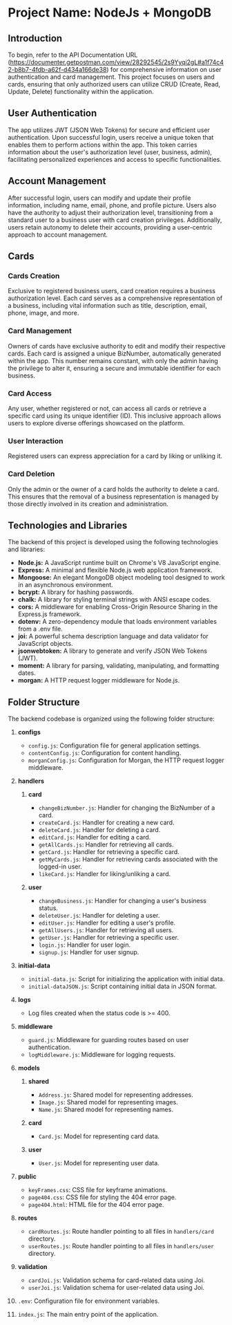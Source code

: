 # Project Name: NodeJs + MongoDB

## Introduction

To begin, refer to the API Documentation URL (https://documenter.getpostman.com/view/28292545/2s9Yyqi2gL#a1f74c42-b8b7-4fdb-a62f-d434a166de38) 
for comprehensive information on user authentication and card management. This project focuses on users and cards, ensuring that only authorized users can utilize CRUD (Create, Read, Update, Delete) functionality within the application.

## User Authentication

The app utilizes JWT (JSON Web Tokens) for secure and efficient user authentication. Upon successful login, users receive a unique token that enables them to perform actions within the app. This token carries information about the user's authorization level (user, business, admin), facilitating personalized experiences and access to specific functionalities.

## Account Management

After successful login, users can modify and update their profile information, including name, email, phone, and profile picture. Users also have the authority to adjust their authorization level, transitioning from a standard user to a business user with card creation privileges. Additionally, users retain autonomy to delete their accounts, providing a user-centric approach to account management.

## Cards

### Cards Creation

Exclusive to registered business users, card creation requires a business authorization level. Each card serves as a comprehensive representation of a business, including vital information such as title, description, email, phone, image, and more.

### Card Management

Owners of cards have exclusive authority to edit and modify their respective cards. Each card is assigned a unique BizNumber, automatically generated within the app. This number remains constant, with only the admin having the privilege to alter it, ensuring a secure and immutable identifier for each business.

### Card Access

Any user, whether registered or not, can access all cards or retrieve a specific card using its unique identifier (ID). This inclusive approach allows users to explore diverse offerings showcased on the platform.

### User Interaction

Registered users can express appreciation for a card by liking or unliking it.

### Card Deletion

Only the admin or the owner of a card holds the authority to delete a card. This ensures that the removal of a business representation is managed by those directly involved in its creation and administration.

## Technologies and Libraries

The backend of this project is developed using the following technologies and libraries:

- **Node.js:** A JavaScript runtime built on Chrome's V8 JavaScript engine.
- **Express:** A minimal and flexible Node.js web application framework.
- **Mongoose:** An elegant MongoDB object modeling tool designed to work in an asynchronous environment.
- **bcrypt:** A library for hashing passwords.
- **chalk:** A library for styling terminal strings with ANSI escape codes.
- **cors:** A middleware for enabling Cross-Origin Resource Sharing in the Express.js framework.
- **dotenv:** A zero-dependency module that loads environment variables from a .env file.
- **joi:** A powerful schema description language and data validator for JavaScript objects.
- **jsonwebtoken:** A library to generate and verify JSON Web Tokens (JWT).
- **moment:** A library for parsing, validating, manipulating, and formatting dates.
- **morgan:** A HTTP request logger middleware for Node.js.

## Folder Structure

The backend codebase is organized using the following folder structure:

1. **configs**
   - `config.js`: Configuration file for general application settings.
   - `contentConfig.js`: Configuration for content handling.
   - `morganConfig.js`: Configuration for Morgan, the HTTP request logger middleware.

2. **handlers**
   1. **card**
      - `changeBizNumber.js`: Handler for changing the BizNumber of a card.
      - `createCard.js`: Handler for creating a new card.
      - `deleteCard.js`: Handler for deleting a card.
      - `editCard.js`: Handler for editing a card.
      - `getAllCards.js`: Handler for retrieving all cards.
      - `getCard.js`: Handler for retrieving a specific card.
      - `getMyCards.js`: Handler for retrieving cards associated with the logged-in user.
      - `likeCard.js`: Handler for liking/unliking a card.

   2. **user**
      - `changeBusiness.js`: Handler for changing a user's business status.
      - `deleteUser.js`: Handler for deleting a user.
      - `editUser.js`: Handler for editing a user's profile.
      - `getAllUsers.js`: Handler for retrieving all users.
      - `getUser.js`: Handler for retrieving a specific user.
      - `login.js`: Handler for user login.
      - `signup.js`: Handler for user signup.

3. **initial-data**
   - `initial-data.js`: Script for initializing the application with initial data.
   - `initial-dataJSON.js`: Script containing initial data in JSON format.

4. **logs**
   - Log files created when the status code is >= 400.

5. **middleware**
   - `guard.js`: Middleware for guarding routes based on user authentication.
   - `logMiddleware.js`: Middleware for logging requests.

6. **models**
   1. **shared**
      - `Address.js`: Shared model for representing addresses.
      - `Image.js`: Shared model for representing images.
      - `Name.js`: Shared model for representing names.

   2. **card**
      - `Card.js`: Model for representing card data.

   3. **user**
      - `User.js`: Model for representing user data.

7. **public**
   - `keyFrames.css`: CSS file for keyframe animations.
   - `page404.css`: CSS file for styling the 404 error page.
   - `page404.html`: HTML file for the 404 error page.

8. **routes**
   - `cardRoutes.js`: Route handler pointing to all files in `handlers/card` directory.
   - `userRoutes.js`: Route handler pointing to all files in `handlers/user` directory.

9. **validation**
   - `cardJoi.js`: Validation schema for card-related data using Joi.
   - `userJoi.js`: Validation schema for user-related data using Joi.

10. `.env`: Configuration file for environment variables.
11. `index.js`: The main entry point of the application.
